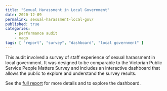 ```yaml
---
title: "Sexual Harassment in Local Government"
date: 2020-12-09
permalink: sexual-harassment-local-gov/
published: true
categories:
    - performance audit
    - vago
tags: [ "report", "survey", "dashboard", "local government" ]
---
```


This audit involved a survey of staff experience of sexual harassment in local government. It was designed to be comparable to the Victorian Public Service People Matters Survey and includes an interactive dashboard that allows the public to explore and understand the survey results.

See the [full report](https://www.audit.vic.gov.au/report/sexual-harassment-local-government?) for more details and to explore the dashboard.